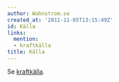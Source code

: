 ```yaml
---
author: Wahnstrom.se
created_at: '2011-11-05T13:15:49Z'
id: Källa
links:
  mention:
  - kraftkälla
title: Källa
---
```


Se [kraftkälla].

  [kraftkälla]: kraftkälla